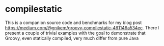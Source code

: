 # compilestatic

This is a companion source code and benchmarks for my blog post https://medium.com/@gnikem/groovy-compilestatic-461146a534ec.
There I present a couple of trivial examples with the goal to demonstrate that Groovy, even statically compiled, very much 
differ from pure Java
